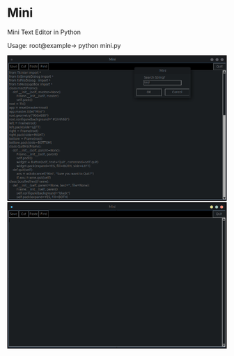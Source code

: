 # Mini
Mini Text Editor in Python 

Usage: root@example→ python mini.py

![Alt text](https://github.com/X1pe0/Mini/blob/main/img/Screenshot%20at%202021-01-27%2011-46-29.png "Image")
![Alt text](https://github.com/X1pe0/Mini/blob/main/img/Screenshot%20at%202021-01-27%2011-45-47.png "Image")
